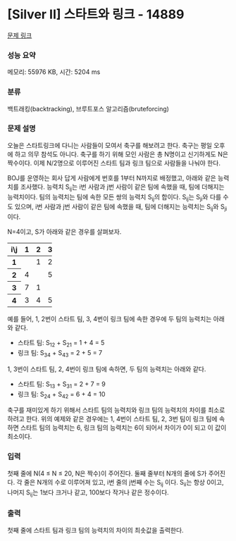 # [Silver II] 스타트와 링크 - 14889 

[문제 링크](https://www.acmicpc.net/problem/14889) 

### 성능 요약

메모리: 55976 KB, 시간: 5204 ms

### 분류

백트래킹(backtracking), 브루트포스 알고리즘(bruteforcing)

### 문제 설명

<p style="user-select: auto;">오늘은 스타트링크에 다니는 사람들이 모여서 축구를 해보려고 한다. 축구는 평일 오후에 하고 의무 참석도 아니다. 축구를 하기 위해 모인 사람은 총 N명이고 신기하게도 N은 짝수이다. 이제 N/2명으로 이루어진 스타트 팀과 링크 팀으로 사람들을 나눠야 한다.</p>

<p style="user-select: auto;">BOJ를 운영하는 회사 답게 사람에게 번호를 1부터 N까지로 배정했고, 아래와 같은 능력치를 조사했다. 능력치 S<sub style="user-select: auto;">ij</sub>는 i번 사람과 j번 사람이 같은 팀에 속했을 때, 팀에 더해지는 능력치이다. 팀의 능력치는 팀에 속한 모든 쌍의 능력치 S<sub style="user-select: auto;">ij</sub>의 합이다. S<sub style="user-select: auto;">ij</sub>는 S<sub style="user-select: auto;">ji</sub>와 다를 수도 있으며, i번 사람과 j번 사람이 같은 팀에 속했을 때, 팀에 더해지는 능력치는 S<sub style="user-select: auto;">ij</sub>와 S<sub style="user-select: auto;">ji</sub>이다.</p>

<p style="user-select: auto;">N=4이고, S가 아래와 같은 경우를 살펴보자.</p>

<table class="table table-bordered" style="width: 20%; user-select: auto;">
	<thead style="user-select: auto;">
		<tr style="user-select: auto;">
			<th style="user-select: auto;">i\j</th>
			<th style="user-select: auto;">1</th>
			<th style="user-select: auto;">2</th>
			<th style="user-select: auto;">3</th>
			<th style="user-select: auto;">4</th>
		</tr>
	</thead>
	<tbody style="user-select: auto;">
		<tr style="user-select: auto;">
			<th style="user-select: auto;">1</th>
			<td style="user-select: auto;"> </td>
			<td style="user-select: auto;">1</td>
			<td style="user-select: auto;">2</td>
			<td style="user-select: auto;">3</td>
		</tr>
		<tr style="user-select: auto;">
			<th style="user-select: auto;">2</th>
			<td style="user-select: auto;">4</td>
			<td style="user-select: auto;"> </td>
			<td style="user-select: auto;">5</td>
			<td style="user-select: auto;">6</td>
		</tr>
		<tr style="user-select: auto;">
			<th style="user-select: auto;">3</th>
			<td style="user-select: auto;">7</td>
			<td style="user-select: auto;">1</td>
			<td style="user-select: auto;"> </td>
			<td style="user-select: auto;">2</td>
		</tr>
		<tr style="user-select: auto;">
			<th style="user-select: auto;">4</th>
			<td style="user-select: auto;">3</td>
			<td style="user-select: auto;">4</td>
			<td style="user-select: auto;">5</td>
			<td style="user-select: auto;"> </td>
		</tr>
	</tbody>
</table>

<p style="user-select: auto;">예를 들어, 1, 2번이 스타트 팀, 3, 4번이 링크 팀에 속한 경우에 두 팀의 능력치는 아래와 같다.</p>

<ul style="user-select: auto;">
	<li style="user-select: auto;">스타트 팀: S<sub style="user-select: auto;">12</sub> + S<sub style="user-select: auto;">21</sub> = 1 + 4 = 5</li>
	<li style="user-select: auto;">링크 팀: S<sub style="user-select: auto;">34</sub> + S<sub style="user-select: auto;">43</sub> = 2 + 5 = 7</li>
</ul>

<p style="user-select: auto;">1, 3번이 스타트 팀, 2, 4번이 링크 팀에 속하면, 두 팀의 능력치는 아래와 같다.</p>

<ul style="user-select: auto;">
	<li style="user-select: auto;">스타트 팀: S<sub style="user-select: auto;">13</sub> + S<sub style="user-select: auto;">31</sub> = 2 + 7 = 9</li>
	<li style="user-select: auto;">링크 팀: S<sub style="user-select: auto;">24</sub> + S<sub style="user-select: auto;">42</sub> = 6 + 4 = 10</li>
</ul>

<p style="user-select: auto;">축구를 재미있게 하기 위해서 스타트 팀의 능력치와 링크 팀의 능력치의 차이를 최소로 하려고 한다. 위의 예제와 같은 경우에는 1, 4번이 스타트 팀, 2, 3번 팀이 링크 팀에 속하면 스타트 팀의 능력치는 6, 링크 팀의 능력치는 6이 되어서 차이가 0이 되고 이 값이 최소이다.</p>

### 입력 

 <p style="user-select: auto;">첫째 줄에 N(4 ≤ N ≤ 20, N은 짝수)이 주어진다. 둘째 줄부터 N개의 줄에 S가 주어진다. 각 줄은 N개의 수로 이루어져 있고, i번 줄의 j번째 수는 S<sub style="user-select: auto;">ij</sub> 이다. S<sub style="user-select: auto;">ii</sub>는 항상 0이고, 나머지 S<sub style="user-select: auto;">ij</sub>는 1보다 크거나 같고, 100보다 작거나 같은 정수이다.</p>

### 출력 

 <p style="user-select: auto;">첫째 줄에 스타트 팀과 링크 팀의 능력치의 차이의 최솟값을 출력한다.</p>

